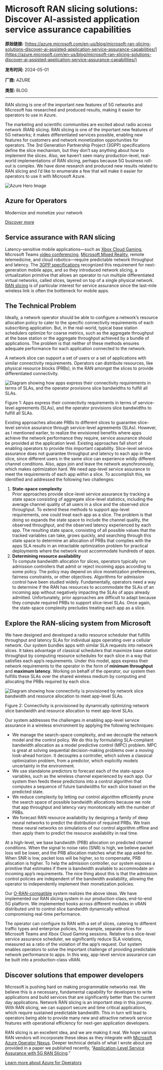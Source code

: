 # Microsoft RAN slicing solutions: Discover AI-assisted application service assurance capabilities

**原始链接:** [https://azure.microsoft.com/en-us/blog/microsoft-ran-slicing-solutions-discover-ai-assisted-application-service-assurance-capabilities/](https://azure.microsoft.com/en-us/blog/microsoft-ran-slicing-solutions-discover-ai-assisted-application-service-assurance-capabilities/)

**发布时间:** 2024-05-01

**厂商:** AZURE

**类型:** BLOG

---
RAN slicing is one of the important new features of 5G networks and Microsoft has researched and produced results, making it easier for operators to use in Azure. 

The marketing and scientific communities are excited about radio access network (RAN) slicing. RAN slicing is one of the important new features of 5G networks; it makes differentiated services possible, enabling new features for customers and network monetization opportunities for operators. The 3rd Generation Partnership Project (3GPP) specifications define the slice mechanism, but they don’t say anything about how to implement the slices. Also, we haven’t seen many production-level, real-world implementations of RAN slicing, perhaps because 5G business roll-out is complex. We have done research and produced new results related to RAN slicing and I’d like to enumerate a few that will make it easier for operators to use it with Microsoft Azure. 

![Azure Hero Image](https://azure.microsoft.com/en-us/blog/wp-content/uploads/2024/04/Azure_Hero_Wave_LightYellow_BlueGrad-1024x575.webp)

## Azure for Operators

Modernize and monetize your network

[ Discover more ](https://azure.microsoft.com/en-us/solutions/telecommunications)

## Service assurance with RAN slicing

Latency-sensitive mobile applications—such as [Xbox Cloud Gaming](https://www.xbox.com/en-US/cloud-gaming), Microsoft Teams [video conferencing](https://www.microsoft.com/en-us/microsoft-teams/video-conferencing), [Microsoft Mixed Reality](https://www.microsoft.com/en-us/mixed-reality/windows-mixed-reality), remote telemedicine, and cloud robotics—require predictable network throughput and latency. The [3GPP specifications](https://www.3gpp.org/technologies/5g-system-overview) recognized this requirement for next-generation mobile apps, and so they introduced network slicing, a virtualization primitive that allows an operator to run multiple differentiated virtual networks, called slices, layered on top of a single physical network. [RAN slicing](https://learn.microsoft.com/en-us/azure/private-5g-core/create-manage-network-slices) is of particular interest for service assurance since the last-mile wireless link is often the bottleneck for mobile apps.

## The Technical Problem

Ideally, a network operator should be able to configure a network’s resource allocation policy to cater to the specific connectivity requirements of each subscribing application. But, in the real-world, typical base station schedulers optimize for coarse metrics, such as the aggregate throughput at the base station or the aggregate throughput achieved by a bundle of applications. The problem is that neither of these methods ensures adequate performance for each application connected to the network.

A network slice can support a set of users or a set of applications with similar connectivity requirements. Operators can distribute resources, like physical resource blocks (PRBs), in the RAN amongst the slices to provide differentiated connectivity.

![Diagram showing how apps express their connectivity requirements in terms of SLAs, and the operator provisions slice bandwidths to fulfill all SLAs.](https://azure.microsoft.com/en-us/blog/wp-content/uploads/2024/04/RAN-slicing.webp)

Figure 1: Apps express their connectivity requirements in terms of service-level agreements (SLAs), and the operator provisions slice bandwidths to fulfill all SLAs.

Existing approaches allocate PRBs to different slices to guarantee slice-level service assurance through service-level agreements (SLAs). However, as I mentioned earlier, to realize the envisioned benefits where apps achieve the network performance they require, service assurance should be provided at the application level. Existing approaches fall short of enabling operators to provide this important capability. Slice-level service assurance does not guarantee throughput and latency to each app in the slice, since different users in the same slice can experience wildly different channel conditions. Also, apps join and leave the network asynchronously, which makes optimization hard. We need app-level service assurance to meet the requirements of each app within a slice. To accomplish this, we identified and addressed the following two challenges:

  1. **State-space complexity**  
Prior approaches provide slice-level service assurance by tracking a state space consisting of aggregate slice-level statistics, including the average channel quality of all users in a slice and the observed slice throughput. To extend these methods to support app-level requirements, one could treat each app as a slice. The problem is that doing so expands the state space to include the channel quality, the observed throughput, and the observed latency experienced by each app. The resulting state space, consisting of all possible values that the tracked variables can take, grows quickly, and searching through this state space to determine an allocation of PRBs that complies with the apps SLA results in an intractable optimization problem for practical deployments where the network must accommodate hundreds of apps.
  2. **Determining resource availability**  
To compute bandwidth allocation for slices, operators typically run admission controllers that admit or reject incoming apps according to some policy. The policy may depend on slice monetization preferences, fairness constraints, or other objectives. Algorithms for admission control have been studied widely. Fundamentally, operators need a way to determine if the RAN has resources to accommodate the SLAs of an incoming app without negatively impacting the SLAs of apps already admitted. Unfortunately, prior approaches are difficult to adapt because they compute required PRBs to support slice-level SLAs. Once again, the state-space complexity precludes treating each app as a slice.

## Explore the RAN-slicing system from Microsoft

We have designed and developed a radio resource scheduler that fulfills throughput and latency SLAs for individual apps operating over a cellular network. Our system bundles apps with similar SLA requests into network slices. It takes advantage of classical schedulers that maximize base station throughput by computing resource schedules for each slice in a way that satisfies each app’s requirements. Under this model, apps express their network requirements to the operator in the form of **minimum throughput** and **maximum latency**. Working on behalf of the operator, our system then fulfills these SLAs over the shared wireless medium by computing and allocating the PRBs required by each slice.

![Diagram showing how connectivity is provisioned by network slice bandwidth and resource allocation to meet app-level SLAs.](https://azure.microsoft.com/en-us/blog/wp-content/uploads/2024/04/RAN-slicing-1.webp)

Figure 2: Connectivity is provisioned by dynamically optimizing network slice bandwidth and resource allocation to meet app-level SLAs.

Our system addresses the challenges in enabling app-level service assurance in a wireless environment by applying the following techniques:

  * We manage the search-space complexity, and we decouple the network model and the control policy. We do this by formulating SLA-compliant bandwidth allocation as a model predictive control (MPC) problem. MPC is great at solving sequential decision-making problems over a moving look-ahead horizon. It decouples a controller, which solves a classical optimization problem, from a predictor, which explicitly models uncertainty in the environment.
  * We use standalone predictors to forecast each of the state-space variables, such as the wireless channel experienced by each app. Our system then feeds these predictions into a control algorithm that computes a sequence of future bandwidths for each slice based on the predicted state.
  * We reduce complexity by letting our control algorithm efficiently prune the search space of possible bandwidth allocations because we note that app throughput and latency vary monotonically with the number of PRBs.
  * We forecast RAN resource availability by designing a family of deep neural networks to predict the distribution of required PRBs. We train these neural networks on simulations of our control algorithm offline and then apply them to predict the resource availability in real time.

At a high-level, we base bandwidth (PRB) allocation on predicted channel conditions. When the signal to noise ratio (SNR) is high, we believe packet loss will be lower, and the PRB allocation matches what the app asked for. When SNR is low, packet loss will be higher, so to compensate, PRB allocation is higher. To help the admission controller, our system exposes a primitive that estimates if there is bandwidth available to accommodate an incoming app’s requirements. The nice thing about this is that the admission control policies are independent of the bandwidth availability, allowing the operator to independently implement their monetization policies.

Our [O-RAN-compatible](https://www.o-ran.org/) system realizes the above ideas. We have implemented our RAN slicing system in our production-class, end-to-end 5G platform. We implemented hooks across different modules in vRAN distributed unit to control slice bandwidth dynamically without compromising real-time performance.

The operator can configure its RAN with a set of slices, catering to different traffic types and enterprise policies, for example, separate slices for Microsoft Teams and Xbox Cloud Gaming sessions. Relative to a slice-level service assurance scheduler, we significantly reduce SLA violations, measured as a ratio of the violation of the app’s request. Our system enables operators to solve the important challenge of providing predictable network performance to apps. In this way, app-level service assurance can be built into a production-class vRAN.

## Discover solutions that empower developers

Microsoft is pushing hard on making programmable networks real. We believe this is a necessary, fundamental capability for developers to write applications and build services that are significantly better than the current day applications. Network RAN slicing is an important step in this journey. With RAN slicing, we can support secure and time critical applications, which require sustained predictable bandwidth. This in turn will lead to operators being able to provide many new and attractive network service features with operational efficiency for next-gen application developers. 

RAN slicing is an excellent idea, and we are making it real. We hope various RAN vendors will incorporate these ideas as they integrate with [Microsoft Azure Operator Nexus](https://azure.microsoft.com/en-us/products/operator-nexus/). Deeper technical details of what I wrote about are provided in a paper we published recently, “[Application-Level Service Assurance with 5G RAN Slicing](https://www.microsoft.com/en-us/research/publication/application-level-service-assurance-with-5g-ran-slicing/).”

[Learn more about Azure for Operators](https://azure.microsoft.com/en-us/solutions/telecommunications)
